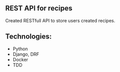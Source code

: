 ## REST API for recipes
Created RESTfull API to store users created recipes. 

## Technologies:
* Python
* Django, DRF
* Docker
* TDD
